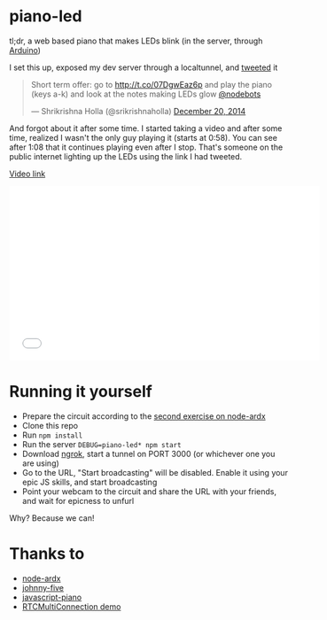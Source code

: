 piano-led
=========

tl;dr, a web based piano that makes LEDs blink (in the server, through [Arduino](http://www.arduino.cc/))

I set this up, exposed my dev server through a localtunnel, and [tweeted](https://twitter.com/srikrishnaholla/status/546371120346062848) it

<blockquote class="twitter-tweet" lang="en"><p>Short term offer: go to <a href="http://t.co/07DgwEaz6p">http://t.co/07DgwEaz6p</a> and play the piano (keys a-k) and look at the notes making LEDs glow <a href="https://twitter.com/nodebots">@nodebots</a></p>&mdash; Shrikrishna Holla (@srikrishnaholla) <a href="https://twitter.com/srikrishnaholla/status/546371120346062848">December 20, 2014</a></blockquote>
<script async src="//platform.twitter.com/widgets.js" charset="utf-8"></script>

And forgot about it after some time. I started taking a video and after some time, realized I wasn't the only guy playing it (starts at 0:58). You can see after 1:08 that it continues playing even after I stop. That's someone on the public internet lighting up the LEDs using the link I had tweeted.

[Video link](http://youtu.be/i91jCQa1jWQ)
<iframe width="560" height="315" src="//www.youtube.com/embed/i91jCQa1jWQ" frameborder="0" allowfullscreen></iframe>

Running it yourself
===================
- Prepare the circuit according to the [second exercise on node-ardx](http://node-ardx.org/exercises/2)
- Clone this repo
- Run ```npm install```
- Run the server ```DEBUG=piano-led* npm start```
- Download [ngrok](https://ngrok.com), start a tunnel on PORT 3000 (or whichever one you are using)
- Go to the URL, "Start broadcasting" will be disabled. Enable it using your epic JS skills, and start broadcasting
- Point your webcam to the circuit and share the URL with your friends, and wait for epicness to unfurl

Why? Because we can!

Thanks to
=========
- [node-ardx](http://node-ardx.com)
- [johnny-five](https://github.com/rwaldron/johnny-five)
- [javascript-piano](https://github.com/mrcoles/javascript-piano)
- [RTCMultiConnection demo](https://github.com/muaz-khan/RTCMultiConnection)
